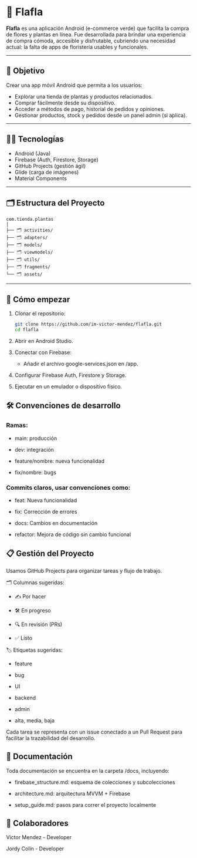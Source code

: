 # 🌿 Flafla

**Flafla** es una aplicación Android (e-commerce verde) que facilita la compra de flores y plantas en línea.
Fue desarrollada para brindar una experiencia de compra cómoda, accesible y disfrutable, cubriendo una necesidad actual: la falta de apps de floristería usables y funcionales.

---

## 🎯 Objetivo

Crear una app móvil Android que permita a los usuarios:

- Explorar una tienda de plantas y productos relacionados.
- Comprar fácilmente desde su dispositivo.
- Acceder a métodos de pago, historial de pedidos y opiniones.
- Gestionar productos, stock y pedidos desde un panel admin (si aplica).

---

## 🧑‍💻 Tecnologías

- Android (Java)
- Firebase (Auth, Firestore, Storage)
- GitHub Projects (gestión ágil)
- Glide (carga de imágenes)
- Material Components

---

## 🗂 Estructura del Proyecto

```
com.tienda.plantas
│
├── 🗂 activities/
├── 🗂 adapters/
├── 🗂 models/
├── 🗂 viewmodels/
├── 🗂 utils/
├── 🗂 fragments/
└── 🗂 assets/
```
---

## 🚀 Cómo empezar

1. Clonar el repositorio:

   ```bash
   git clone https://github.com/im-victor-mendez/flafla.git
   cd flafla
   ```

2. Abrir en Android Studio.

3. Conectar con Firebase:

    - Añadir el archivo google-services.json en /app.

4. Configurar Firebase Auth, Firestore y Storage.

5. Ejecutar en un emulador o dispositivo físico.

## 🛠 Convenciones de desarrollo
### Ramas:

- main: producción

- dev: integración

- feature/nombre: nueva funcionalidad

- fix/nombre: bugs

### Commits claros, usar convenciones como:

- feat: Nueva funcionalidad

- fix: Corrección de errores

- docs: Cambios en documentación

- refactor: Mejora de código sin cambio funcional

## 📋 Gestión del Proyecto
Usamos GitHub Projects para organizar tareas y flujo de trabajo.

🗂 Columnas sugeridas:
- ✍️ Por hacer

- 🛠 En progreso

- 🔍 En revisión (PRs)

- ✅ Listo

🏷 Etiquetas sugeridas:
- feature

- bug

- UI

- backend

- admin

- alta, media, baja

Cada tarea se representa con un issue conectado a un Pull Request para facilitar la trazabilidad del desarrollo.

## 📄 Documentación
Toda documentación se encuentra en la carpeta /docs, incluyendo:

- firebase_structure.md: esquema de colecciones y subcolecciones

- architecture.md: arquitectura MVVM + Firebase

- setup_guide.md: pasos para correr el proyecto localmente

## 👥 Colaboradores
Victor Mendez - Developer

Jordy Colin - Developer
